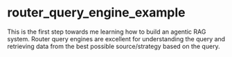 # router_query_engine_example
This is the first step towards me learning how to build an agentic RAG system.
Router query engines are excellent for understanding the query and retrieving data from the best possible source/strategy based on the query.